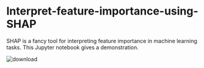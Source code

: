 # Interpret-feature-importance-using-SHAP
SHAP is a fancy tool for interpreting feature importance in machine learning tasks. This Jupyter notebook gives a demonstration.

![download](https://github.com/hanfei1986/Interpret-feature-importance-using-SHAP/assets/59255164/9e7d3ec8-be73-43d3-a14c-c2251a309ec2)

